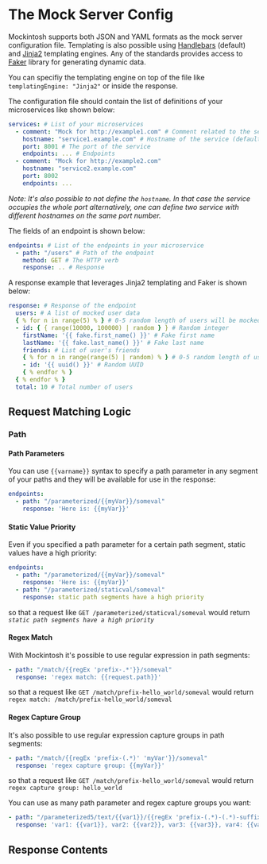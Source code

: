# The Mock Server Config

Mockintosh supports both JSON and YAML formats as the mock server configuration file. Templating is also possible using
[Handlebars](https://handlebarsjs.com/guide/) (default) and [Jinja2](https://jinja.palletsprojects.com/en/2.11.x/)
templating engines. Any of the standards provides access
to [Faker](https://faker.readthedocs.io/en/master/providers.html) library for generating dynamic data.

You can specifiy the templating engine on top of the file like `templatingEngine: "Jinja2"` or inside the response.

The configuration file should contain the list of definitions of your microservices like shown below:

```yaml
services: # List of your microservices
  - comment: "Mock for http://example1.com" # Comment related to the service that will be logged
    hostname: "service1.example.com" # Hostname of the service (defaults to "localhost")
    port: 8001 # The port of the service
    endpoints: ... # Endpoints
  - comment: "Mock for http://example2.com"
    hostname: "service2.example.com"
    port: 8002
    endpoints: ...
```

*Note: It's also possible to not define the `hostname`. In that case the service occupies the whole port*
*alternatively, one can define two service with different hostnames on the same port number.*

The fields of an endpoint is shown below:

```yaml
endpoints: # List of the endpoints in your microservice
  - path: "/users" # Path of the endpoint
    method: GET # The HTTP verb
    response: .. # Response
```

A response example that leverages Jinja2 templating and Faker is shown below:

```yaml
response: # Response of the endpoint
  users: # A list of mocked user data
  { % for n in range(5) % } # 0-5 random length of users will be mocked
  - id: { { range(10000, 100000) | random } } # Random integer
    firstName: '{{ fake.first_name() }}' # Fake first name
    lastName: '{{ fake.last_name() }}' # Fake last name
    friends: # List of user's friends
    { % for n in range(range(5) | random) % } # 0-5 random length of user ids will be mocked
    - id: '{{ uuid() }}' # Random UUID
    { % endfor % }
  { % endfor % }
  total: 10 # Total number of users
```

## Request Matching Logic

### Path

#### Path Parameters

You can use `{{varname}}` syntax to specify a path parameter in any segment of your paths and they will be available for
use in the response:

```yaml
endpoints:
  - path: "/parameterized/{{myVar}}/someval"
    response: 'Here is: {{myVar}}'
```

#### Static Value Priority

Even if you specified a path parameter for a certain path segment, static values have a high priority:

```yaml
endpoints:
  - path: "/parameterized/{{myVar}}/someval"
    response: 'Here is: {{myVar}}'
  - path: "/parameterized/staticval/someval"
    response: static path segments have a high priority
```

so that a request like `GET /parameterized/staticval/someval` would return *`static path segments have a high priority`*

#### Regex Match

With Mockintosh it's possible to use regular expression in path segments:

```yaml
- path: "/match/{{regEx 'prefix-.*'}}/someval"
  response: 'regex match: {{request.path}}'
```

so that a request like `GET /match/prefix-hello_world/someval` would
return `regex match: /match/prefix-hello_world/someval`

#### Regex Capture Group

It's also possible to use regular expression capture groups in path segments:

```yaml
- path: "/match/{{regEx 'prefix-(.*)' 'myVar'}}/someval"
  response: 'regex capture group: {{myVar}}'
```

so that a request like `GET /match/prefix-hello_world/someval` would return `regex capture group: hello_world`

You can use as many path parameter and regex capture groups you want:

```yaml
- path: "/parameterized5/text/{{var1}}/{{regEx 'prefix-(.*)-(.*)-suffix' 'var2' 'var3'}}/{{var4}}/{{regEx 'prefix2-(.*)' 'var5'}}"
  response: 'var1: {{var1}}, var2: {{var2}}, var3: {{var3}}, var4: {{var4}}, var5: {{var5}}'
```

## Response Contents